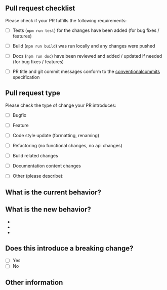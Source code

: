 ## Pull request checklist

Please check if your PR fulfills the following requirements:
- [ ] Tests (`npm run test`) for the changes have been added (for bug fixes / features)
- [ ] Build (`npm run build`) was run locally and any changes were pushed
- [ ] Docs (`npm run doc`) have been reviewed and added / updated if needed (for bug fixes / features)
- [ ] PR title and git commit messages conform to the [conventionalcommits](https://www.conventionalcommits.org/en/v1.0.0/) specification


## Pull request type

Please check the type of change your PR introduces:
- [ ] Bugfix
- [ ] Feature
- [ ] Code style update (formatting, renaming)
- [ ] Refactoring (no functional changes, no api changes)
- [ ] Build related changes
- [ ] Documentation content changes
- [ ] Other (please describe): 


## What is the current behavior?
<!-- Please describe the current behavior that you are modifying, or link to a relevant issue. -->


## What is the new behavior?
<!-- Please describe the behavior or changes that are being added by this PR. -->

-
-
-

## Does this introduce a breaking change?

- [ ] Yes
- [ ] No

<!-- If this introduces a breaking change, please describe the impact and migration path for existing applications below. -->


## Other information

<!-- Any other information that is important to this PR -->


